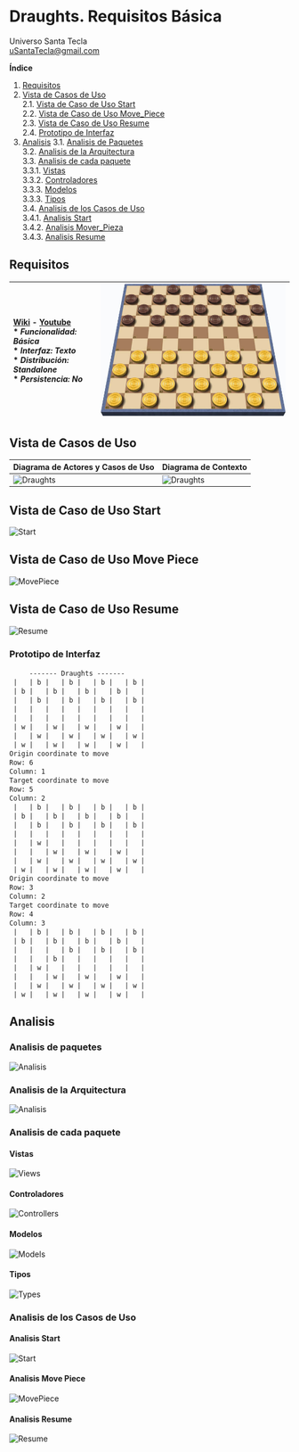 # Draughts. Requisitos Básica
Universo Santa Tecla  
[uSantaTecla@gmail.com](mailto:uSantaTecla@gmail.com)

**Índice**

1. [Requisitos](#requisitos)
2. [Vista de Casos de Uso](#vista-de-casos-de-uso)  
   2.1. [Vista de Caso de Uso Start](#vista-de-caso-de-uso-start)  
   2.2. [Vista de Caso de Uso Move_Piece](#vista-de-caso-de-uso-move-piece)  
   2.3. [Vista de Caso de Uso Resume](#vista-de-caso-de-uso-resume)   
   2.4. [Prototipo de Interfaz](#prototipo-de-interfaz)  
3. [Analisis](#analisis)
   3.1. [Analisis de Paquetes](#analisis-de-paquetes)  
   3.2. [Analisis de la Arquitectura](#analisis-de-la-arquitectura)  
   3.3. [Analisis de cada paquete](#analisis-de-cada-paquete)  
   3.3.1. [Vistas](#vistas)  
   3.3.2. [Controladores](#controladores)  
   3.3.3. [Modelos](#modelos)  
   3.3.3. [Tipos](#tipos)  
   3.4. [Analisis de los Casos de Uso](#analisis-de-los-casos-de-uso)  
   3.4.1. [Analisis Start](#analisis-start)  
   3.4.2. [Analisis Mover_Pieza](#analisis-move-piece)  
   3.4.3. [Analisis Resume](#analisis-resume)  

## Requisitos

| [Wiki](https://en.wikipedia.org/wiki/Mastermind_(board_game)) - [Youtube](https://www.youtube.com/watch?v=r-7R2sCW3Ro&ab_channel=wikiHow)<br/> * _Funcionalidad: **Básica**_<br/>  * _Interfaz: **Texto**_<br/>  * _Distribución: **Standalone**_<br/>  * _Persistencia: **No**_<br/> | ![Mastermind](../docs/images/draughts.jpg) | 
| :------- | :------: |  

## Vista de Casos de Uso

| Diagrama de Actores y Casos de Uso | Diagrama de Contexto |
|---|---|
| ![Draughts](./docs/diagrams/out/requirements/usecase.svg) | ![Draughts](./docs/diagrams/out/requirements/context.svg) |  

## Vista de Caso de Uso Start
![Start](./docs/diagrams/out/requirements/initial_usecase.svg)

## Vista de Caso de Uso Move Piece
![MovePiece](./docs/diagrams/out/requirements/movePiece_usecase.svg)

## Vista de Caso de Uso Resume
![Resume](./docs/diagrams/out/requirements/resume_usecase.svg)

### Prototipo de Interfaz

```
     ------- Draughts -------
 |   | b |   | b |   | b |   | b |
 | b |   | b |   | b |   | b |   |
 |   | b |   | b |   | b |   | b |
 |   |   |   |   |   |   |   |   |
 |   |   |   |   |   |   |   |   |
 | w |   | w |   | w |   | w |   |
 |   | w |   | w |   | w |   | w |
 | w |   | w |   | w |   | w |   |
Origin coordinate to move
Row: 6
Column: 1
Target coordinate to move
Row: 5
Column: 2
 |   | b |   | b |   | b |   | b |
 | b |   | b |   | b |   | b |   |
 |   | b |   | b |   | b |   | b |
 |   |   |   |   |   |   |   |   |
 |   | w |   |   |   |   |   |   |
 |   |   | w |   | w |   | w |   |
 |   | w |   | w |   | w |   | w |
 | w |   | w |   | w |   | w |   |
Origin coordinate to move
Row: 3
Column: 2
Target coordinate to move
Row: 4
Column: 3
 |   | b |   | b |   | b |   | b |
 | b |   | b |   | b |   | b |   |
 |   |   |   | b |   | b |   | b |
 |   |   | b |   |   |   |   |   |
 |   | w |   |   |   |   |   |   |
 |   |   | w |   | w |   | w |   |
 |   | w |   | w |   | w |   | w |
 | w |   | w |   | w |   | w |   | 
```
## Analisis  

### Analisis de paquetes
![Analisis](./docs/diagrams/out/analysis_packages/analisis_arquitectura_paquetes.svg)

### Analisis de la Arquitectura
![Analisis](./docs/diagrams/out/analysis_packages/analisis_arquitectura.svg)

### Analisis de cada paquete

#### Vistas
![Views](./docs/diagrams/out/analysis_packages/analisis_arquitectura_views.svg)

#### Controladores
![Controllers](./docs/diagrams/out/analysis_packages/analisis_arquitectura_controllers.svg)

#### Modelos
![Models](./docs/diagrams/out/analysis_packages/analisis_arquitectura_models.svg)

#### Tipos
![Types](./docs/diagrams/out/analysis_packages/analisis_arquitectura_types.svg)

### Analisis de los Casos de Uso

#### Analisis Start
![Start](./docs/diagrams/out/analysis/analisis_casouso_start.svg)

#### Analisis Move Piece
![MovePiece](./docs/diagrams/out/analysis/analisis_casouso_move_piece.svg)

#### Analisis Resume
![Resume](./docs/diagrams/out/analysis/analisis_casouso_resume.svg)

 
